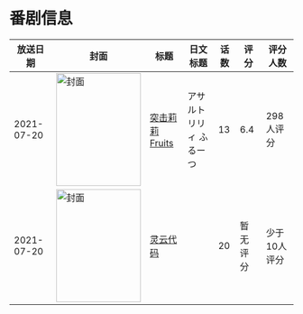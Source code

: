 # 番剧信息

|放送日期|封面|标题|日文标题|话数|评分|评分人数|
|---|---|---|---|---|---|---|
|2021-07-20|<img src="https://lain.bgm.tv/pic/cover/c/e6/75/331306_YfE2g.jpg" alt="封面" style="width:150px;height:200px;object-fit:cover;">|[突击莉莉Fruits](https://bangumi.tv/subject/331306)|アサルトリリィ ふるーつ|13|6.4|298人评分|
|2021-07-20|<img src="https://lain.bgm.tv/pic/cover/c/c6/b4/340277_8QjIt.jpg" alt="封面" style="width:150px;height:200px;object-fit:cover;">|[灵云代码](https://bangumi.tv/subject/340277)||20|暂无评分|少于10人评分|
